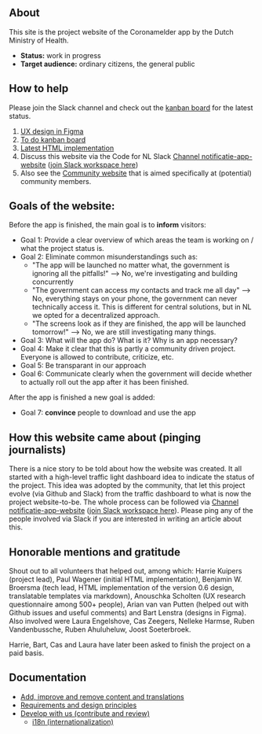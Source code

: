 About
---------------------

This site is the project website of the Coronamelder app by the Dutch Ministry of Health.

- **Status:** work in progress
- **Target audience:** ordinary citizens, the general public

How to help
---------------------
Please join the Slack channel and check out the [kanban board](https://github.com/minvws/nl-covid19-notification-app-website/projects/1) for the latest status. 

1. [UX design in Figma](https://www.figma.com/file/Dmo5nuXcaoxMaNTXDFc9Cw/Status-dashboard-COVID-19-notificatieapp?node-id=0%3A1)
1. [To do kanban board](https://github.com/minvws/nl-covid19-notification-app-website/projects/1) 
1. [Latest HTML implementation](https://minvws.github.io/nl-covid19-notification-app-website/) 
1. Discuss this website via the Code for NL Slack [Channel notificatie-app-website](https://app.slack.com/client/T68FXPFQV/C0151NCG140) ([join Slack workspace here](https://doemee.codefor.nl/))
1. Also see the [Community website](https://github.com/minvws/nl-covid19-notification-app-community-website/blob/master/README.md) that is aimed specifically at (potential) community members.

Goals of the website:
---------------------

Before the app is finished, the main goal is to **inform** visitors:

* Goal 1: Provide a clear overview of which areas the team is working on / what the project status is.
* Goal 2: Eliminate common misunderstandings such as:
  * "The app will be launched no matter what, the government is ignoring all the pitfalls!" --> No, we're investigating and building concurrently
  * "The government can access my contacts and track me all day" --> No, everything stays on your phone, the government can never technically access it. This is different for central solutions, but in NL we opted for a decentralized approach.
  * "The screens look as if they are finished, the app will be launched tomorrow!" --> No, we are still investigating many things.
* Goal 3: What will the app do? What is it? Why is an app necessary?
* Goal 4: Make it clear that this is partly a community driven project. Everyone is allowed to contribute, criticize, etc.
* Goal 5: Be transparant in our approach
* Goal 6: Communicate clearly when the government will decide whether to actually roll out the app after it has been finished.

After the app is finished a new goal is added:

* Goal 7: **convince** people to download and use the app


How this website came about (pinging journalists) 
------------------------------------

There is a nice story to be told about how the website was created. It all started with a high-level traffic light dashboard idea to indicate the status of the project. This idea was adopted by the community, that let this project evolve (via Github and Slack) from the traffic dashboard to what is now the project website-to-be. The whole process can be followed via [Channel notificatie-app-website](https://app.slack.com/client/T68FXPFQV/C0151NCG140) ([join Slack workspace here](https://doemee.codefor.nl/)). 
Please ping any of the people involved via Slack if you are interested in writing an article about this.

## Honorable mentions and gratitude 

Shout out to all volunteers that helped out, among which: Harrie Kuipers (project lead), Paul Wagener (initial HTML implementation), Benjamin W. Broersma (tech lead, HTML implementation of the version 0.6 design, translatable templates via markdown), Anouschka Scholten (UX research questionnaire among 500+ people), Arian van van Putten (helped out with Github issues and useful comments) and Bart Lenstra (designs in Figma). Also involved were Laura Engelshove, Cas Zeegers, Nelleke Harmse, Ruben Vandenbussche, Ruben Ahuluheluw, Joost Soeterbroek. 

Harrie, Bart, Cas and Laura have later been asked to finish the project on a paid basis. 

Documentation
------------------------------------

- [Add, improve and remove content and translations](README.content-translations.md)
- [Requirements and design principles](README.requirements.md)
- [Develop with us (contribute and review)](README.development.md)
  - [i18n (internationalization)](README.i18n.md)
